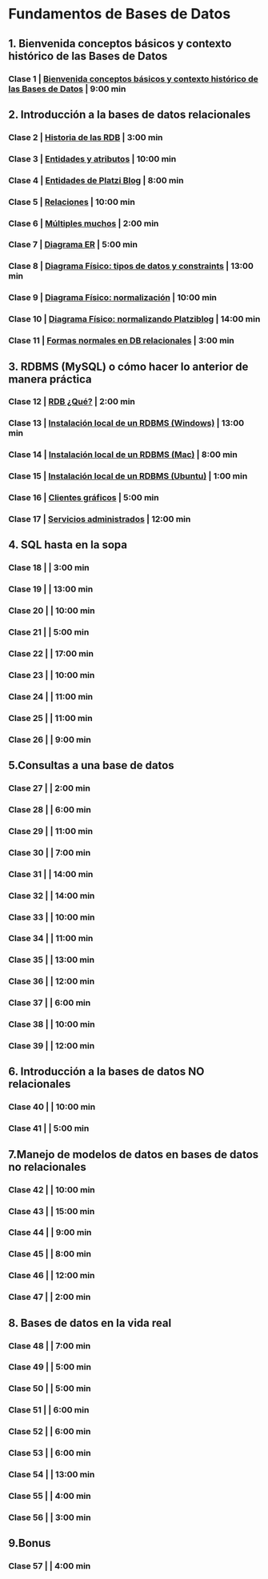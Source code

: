 ﻿
# Fundamentos de Bases de Datos


## 1. Bienvenida conceptos básicos y contexto histórico de las Bases de Datos



### Clase  1 | [Bienvenida conceptos básicos y contexto histórico de las Bases de Datos](https://platzi.com/clases/1566-bd/19781-bienvenida-conceptos-basicos-y-contexto-historico-/ "")  |  9:00 min






## 2. Introducción a la bases de datos relacionales




### Clase  2 | [Historia de las RDB](https://platzi.com/clases/1566-bd/20196-historia-de-las-rdb4706/ "")  |  3:00 min



###  Clase  3 |  [Entidades y atributos](https://platzi.com/clases/1566-bd/20197-entidades-y-atributos3104/ "") |  10:00 min



### Clase 4  |  [Entidades de Platzi Blog](https://platzi.com/clases/1566-bd/20198-entidades-de-platzi-blog9263/ "") |  8:00 min



### Clase 5 |  [Relaciones](https://platzi.com/clases/1566-bd/20199-relaciones2272/ "") | 10:00 min



### Clase 6 |  [Múltiples muchos](https://platzi.com/clases/1566-bd/20200-multiples-muchos5129/ "") |  2:00 min



### Clase  7 |  [Diagrama ER](https://platzi.com/clases/1566-bd/20201-diagrama-er4406/ "") |  5:00 min



### Clase  8 |  [Diagrama Físico:  tipos de datos y constraints](https://platzi.com/clases/1566-bd/20202-diagrama-fisico-y-tipos-datos-y-constraints0863/ "") |  13:00 min




### Clase  9 | [Diagrama Físico: normalización](https://platzi.com/clases/1566-bd/20203-diagrama-fisico-normalizacion8011/ "")  | 10:00 min


### Clase 10 | [Diagrama Físico: normalizando Platziblog](https://platzi.com/clases/1566-bd/20204-diagrama-fisico-normalizando-platziblog2443/ "") | 14:00 min



### Clase  11 |  [Formas normales en DB relacionales](https://platzi.com/clases/1566-bd/19791-formas-normales-en-db-relacionales/ "") | 3:00 min








## 3. RDBMS (MySQL) o cómo hacer lo anterior de manera práctica



### Clase  12 | [RDB ¿Qué?](https://platzi.com/clases/1566-bd/20205-rdb-que4374/ "")  |  2:00 min



### Clase  13 |  [Instalación local de un RDBMS (Windows)](https://platzi.com/clases/1566-bd/20206-instalacion-local-de-un-rdbms-windows7161/ "") |  13:00 min



### Clase  14 |  [Instalación local de un RDBMS (Mac)](https://platzi.com/clases/1566-bd/20207-instalacion-local-de-un-rdbms-mac5139/ "") |  8:00 min



### Clase  15 |  [Instalación local de un RDBMS (Ubuntu)](https://platzi.com/clases/1566-bd/19795-instalacion-local-de-un-rdbms-ubun-9/ "") |  1:00 min



### Clase  16 |  [Clientes gráficos](https://platzi.com/clases/1566-bd/20208-clientes-graficos2987/ "") |  5:00 min



### Clase  17 |  [Servicios administrados](https://platzi.com/clases/1566-bd/20209-servicios-administrados9920/ "") |  12:00 min








## 4. SQL hasta en la sopa



[](https://platzi.com/clases/1566-bd/20210-historia-de-sql9440/ "Historia de SQL")

### Clase  18 |   |  3:00 min

[](https://platzi.com/clases/1566-bd/20211-ddl-create8613/ "DDL create")

### Clase  19 |   |  13:00 min

[](https://platzi.com/clases/1566-bd/20212-ddl-alter0483/ "DDL alter")

### Clase  20 |   |  10:00 min

[](https://platzi.com/clases/1566-bd/20213-ddl-drop7001/ "DDL drop")

### Clase  21 |   |  5:00 min

[](https://platzi.com/clases/1566-bd/20214-dml3415/ "DML")

### Clase  22 |   |  17:00 min

[](https://platzi.com/clases/1566-bd/19808-que-tan-estandard-es-sql/ "¿Qué tan estandard es SQL?")

### Clase  23 |   |  10:00 min

[](https://platzi.com/clases/1566-bd/19809-creando-platziblog-tablas-independientes/ "Creando Platziblog: tablas independientes")

### Clase 24 |   |  11:00 min

[](https://platzi.com/clases/1566-bd/19810-creando-platziblog-tablas-dependientes/ "Creando Platziblog: tablas dependientes")

### Clase  25 |   |  11:00 min

[](https://platzi.com/clases/1566-bd/19811-creando-platziblog-tablas-transistivas/ "Creando Platziblog: tablas transitivas")

### Clase  26 |   |  9:00 min







## 5.Consultas a una base de datos



[](https://platzi.com/clases/1566-bd/19812-por-que-las-consultas-son-tan-importantes/ "¿Por qué las consultas son tan importantes?")

### Clase  27 |   |  2:00 min

[](https://platzi.com/clases/1566-bd/19817-estructura-basica-de-un-query/ "Estructura básica de un Query")

### Clase  28 |   |  6:00 min

[](https://platzi.com/clases/1566-bd/19818-select/ "SELECT")

### Clase  29 |   |  11:00 min

[](https://platzi.com/clases/1566-bd/19819-from/ "FROM")

### Clase  30 |   |  7:00 min

[](https://platzi.com/clases/1566-bd/19820-utilizando-la-sentencia-from/ "Utilizando la sentencia FROM")

### Clase  31 |   |  14:00 min

[](https://platzi.com/clases/1566-bd/19821-where/ "WHERE")
### Clase  32 |   |  14:00 min

[](https://platzi.com/clases/1566-bd/19822-utilizando-la-sentencia-where-nulo-y-no-nulo/ "Utilizando la sentencia WHERE nulo y no nulo")

### Clase  33 |   |  10:00 min

[](https://platzi.com/clases/1566-bd/19823-group-by/ "GROUP BY")

### Clase  34 |   |  11:00 min

[](https://platzi.com/clases/1566-bd/19824-order-by-y-having/ "ORDER BY y HAVING")

### Clase  35 |   |  13:00 min

[](https://platzi.com/clases/1566-bd/19825-el-interminable-agujero-de-conejo-nested-queries/ "El interminable agujero de conejo (Nested queries)")

### Clase   36 |   |  12:00 min

[](https://platzi.com/clases/1566-bd/19826-como-convertir-una-pregunta-en-un-query-sql/ "¿Cómo convertir una pregunta en un query SQL?")

### Clase  37 |   |  6:00 min

[](https://platzi.com/clases/1566-bd/19827-preguntandole-a-la-base-de-datos/ "Preguntándole a la base de datos")

### Clase   38  |   |  10:00 min

[](https://platzi.com/clases/1566-bd/19872-consultando-platziblog/ "Consultando PlatziBlog")

### Clase  39 |   |  12:00 min




## 6. Introducción a la bases de datos NO relacionales



[](https://platzi.com/clases/1566-bd/19813-que-son-y-cuales-son-los-tipos-de-base-datos-no-re/ "¿Qué son y cuáles son los tipos de bases de datos no relacionales? ")

### Clase  40 |   |  10:00 min

[](https://platzi.com/clases/1566-bd/19814-servicios-administrados-y-jerarquia-de-datos/ "Servicios administrados y jerarquía de datos")

### Clase  41  |   |  5:00 min






## 7.Manejo de modelos de datos en bases de datos no relacionales


[](https://platzi.com/clases/1566-bd/19815-top-level-collection-con-firebase/ "Top level collection con firebase")

### Clase  42 |   |  10:00 min

[](https://platzi.com/clases/1566-bd/19816-creardo-y-borrando-documentos-en-firestore/ "Creando y borrando documentos en firestore")

### Clase  43 |   |  15:00 min

[](https://platzi.com/clases/1566-bd/19828-colecciones-vs-subcolecciones/ "Colecciones vs subcolecciones")

### Clase  44 |   |  9:00 min

[](https://platzi.com/clases/1566-bd/20157-recreando-platziblog6890/ "Recreando Platziblog")

### Clase  45 |   |  8:00 min

[](https://platzi.com/clases/1566-bd/20158-construyendo-platziblog-en-firestorm4685/ "Construyendo Platziblog en firestore")

### Clase  46 |   |  12:00 min

[](https://platzi.com/clases/1566-bd/19805-proyecto-final-transformando-tu-proyecto-en-una-db/ "Proyecto final transformando tu proyecto en una db no relacional")

### Clase  47 |   |  2:00 min






## 8. Bases de datos en la vida real



[](https://platzi.com/clases/1566-bd/19829-bases-de-datos-en-la-vida-real/ "Bases de datos en la vida real")

### Clase  48 |   |  7:00 min

[](https://platzi.com/clases/1566-bd/19830-big-data/ "Big Data")

### Clase  49 |   |  5:00 min

[](https://platzi.com/clases/1566-bd/19831-data-warehouse/ "Data warehouse")

### Clase  50 |   |  5:00 min

[](https://platzi.com/clases/1566-bd/19832-data-mining/ "Data mining")

### Clase 51  |   |  6:00 min

[](https://platzi.com/clases/1566-bd/19833-etl3813/ "ETL")

### Clase 52 |   |  6:00 min

[](https://platzi.com/clases/1566-bd/19834-business-intelligence/ "Business intelligence")

### Clase 53 |   |  6:00 min

[](https://platzi.com/clases/1566-bd/19835-machine-learning3347/ "Machine Learning")

### Clase 54  |   |  13:00 min

[](https://platzi.com/clases/1566-bd/19836-data-science1250/ "Data Science")

### Clase 55 |   |  4:00 min

[](https://platzi.com/clases/1566-bd/20159-por-que-aprender-bases-de-datos-hoy5773/ "¿Por qué aprender bases de datos hoy?")

### Clase 56  |   |  3:00 min





## 9.Bonus

[](https://platzi.com/clases/1566-bd/20160-bases-de-datos-relacionales-vs-no-relacionales5296/ "Bases de datos relacionales vs no relacionales")

### Clase 57 |   |  4:00 min

